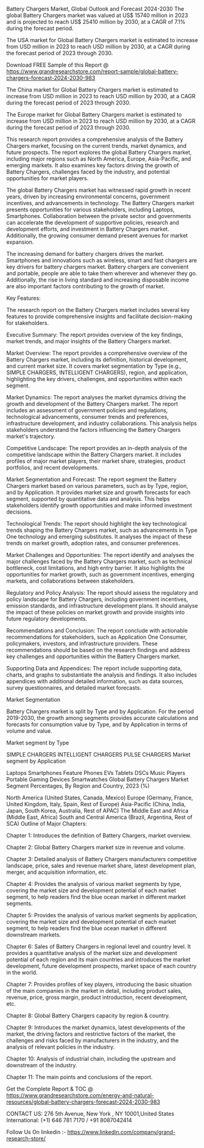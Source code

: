 Battery Chargers Market, Global Outlook and Forecast 2024-2030
The global Battery Chargers market was valued at US$ 15740 million in 2023 and is projected to reach US$ 25410 million by 2030, at a CAGR of 7.1% during the forecast period.

The USA market for Global Battery Chargers market is estimated to increase from USD million in 2023 to reach USD million by 2030, at a CAGR during the forecast period of 2023 through 2030.

Download FREE Sample of this Report @ https://www.grandresearchstore.com/report-sample/global-battery-chargers-forecast-2024-2030-983

The China market for Global Battery Chargers market is estimated to increase from USD million in 2023 to reach USD million by 2030, at a CAGR during the forecast period of 2023 through 2030.

The Europe market for Global Battery Chargers market is estimated to increase from USD million in 2023 to reach USD million by 2030, at a CAGR during the forecast period of 2023 through 2030.

This research report provides a comprehensive analysis of the Battery Chargers market, focusing on the current trends, market dynamics, and future prospects. The report explores the global Battery Chargers market, including major regions such as North America, Europe, Asia-Pacific, and emerging markets. It also examines key factors driving the growth of Battery Chargers, challenges faced by the industry, and potential opportunities for market players.

The global Battery Chargers market has witnessed rapid growth in recent years, driven by increasing environmental concerns, government incentives, and advancements in technology. The Battery Chargers market presents opportunities for various stakeholders, including Laptops, Smartphones. Collaboration between the private sector and governments can accelerate the development of supportive policies, research and development efforts, and investment in Battery Chargers market. Additionally, the growing consumer demand present avenues for market expansion.

The increasing demand for battery chargers drives the market. Smartphones and innovations such as wireless, smart and fast chargers are key drivers for battery chargers market. Battery chargers are convenient and portable, people are able to take them wherever and whenever they go. Additionally, the rise in living standard and increasing disposable income are also important factors contributing to the growth of market.

Key Features:

The research report on the Battery Chargers market includes several key features to provide comprehensive insights and facilitate decision-making for stakeholders.

Executive Summary: The report provides overview of the key findings, market trends, and major insights of the Battery Chargers market.

Market Overview: The report provides a comprehensive overview of the Battery Chargers market, including its definition, historical development, and current market size. It covers market segmentation by Type (e.g., SIMPLE CHARGERS, INTELLIGENT CHARGERS), region, and application, highlighting the key drivers, challenges, and opportunities within each segment.

Market Dynamics: The report analyses the market dynamics driving the growth and development of the Battery Chargers market. The report includes an assessment of government policies and regulations, technological advancements, consumer trends and preferences, infrastructure development, and industry collaborations. This analysis helps stakeholders understand the factors influencing the Battery Chargers market's trajectory.

Competitive Landscape: The report provides an in-depth analysis of the competitive landscape within the Battery Chargers market. It includes profiles of major market players, their market share, strategies, product portfolios, and recent developments.

Market Segmentation and Forecast: The report segment the Battery Chargers market based on various parameters, such as by Type, region, and by Application. It provides market size and growth forecasts for each segment, supported by quantitative data and analysis. This helps stakeholders identify growth opportunities and make informed investment decisions.

Technological Trends: The report should highlight the key technological trends shaping the Battery Chargers market, such as advancements in Type One technology and emerging substitutes. It analyses the impact of these trends on market growth, adoption rates, and consumer preferences.

Market Challenges and Opportunities: The report identify and analyses the major challenges faced by the Battery Chargers market, such as technical bottleneck, cost limitations, and high entry barrier. It also highlights the opportunities for market growth, such as government incentives, emerging markets, and collaborations between stakeholders.

Regulatory and Policy Analysis: The report should assess the regulatory and policy landscape for Battery Chargers, including government incentives, emission standards, and infrastructure development plans. It should analyse the impact of these policies on market growth and provide insights into future regulatory developments.

Recommendations and Conclusion: The report conclude with actionable recommendations for stakeholders, such as Application One Consumer, policymakers, investors, and infrastructure providers. These recommendations should be based on the research findings and address key challenges and opportunities within the Battery Chargers market.

Supporting Data and Appendices: The report include supporting data, charts, and graphs to substantiate the analysis and findings. It also includes appendices with additional detailed information, such as data sources, survey questionnaires, and detailed market forecasts.

Market Segmentation

Battery Chargers market is split by Type and by Application. For the period 2019-2030, the growth among segments provides accurate calculations and forecasts for consumption value by Type, and by Application in terms of volume and value.

Market segment by Type

SIMPLE CHARGERS
INTELLIGENT CHARGERS
PULSE CHARGERS
Market segment by Application

Laptops
Smartphones
Feature Phones
EVs
Tablets
DSCs
Music Players
Portable Gaming Devices
Smartwatches
Global Battery Chargers Market Segment Percentages, By Region and Country, 2023 (%)

North America (United States, Canada, Mexico)
Europe (Germany, France, United Kingdom, Italy, Spain, Rest of Europe)
Asia-Pacific (China, India, Japan, South Korea, Australia, Rest of APAC)
The Middle East and Africa (Middle East, Africa)
South and Central America (Brazil, Argentina, Rest of SCA)
Outline of Major Chapters:

Chapter 1: Introduces the definition of Battery Chargers, market overview.

Chapter 2: Global Battery Chargers market size in revenue and volume.

Chapter 3: Detailed analysis of Battery Chargers manufacturers competitive landscape, price, sales and revenue market share, latest development plan, merger, and acquisition information, etc.

Chapter 4: Provides the analysis of various market segments by type, covering the market size and development potential of each market segment, to help readers find the blue ocean market in different market segments.

Chapter 5: Provides the analysis of various market segments by application, covering the market size and development potential of each market segment, to help readers find the blue ocean market in different downstream markets.

Chapter 6: Sales of Battery Chargers in regional level and country level. It provides a quantitative analysis of the market size and development potential of each region and its main countries and introduces the market development, future development prospects, market space of each country in the world.

Chapter 7: Provides profiles of key players, introducing the basic situation of the main companies in the market in detail, including product sales, revenue, price, gross margin, product introduction, recent development, etc.

Chapter 8: Global Battery Chargers capacity by region & country.

Chapter 9: Introduces the market dynamics, latest developments of the market, the driving factors and restrictive factors of the market, the challenges and risks faced by manufacturers in the industry, and the analysis of relevant policies in the industry.

Chapter 10: Analysis of industrial chain, including the upstream and downstream of the industry.

Chapter 11: The main points and conclusions of the report.

Get the Complete Report & TOC @ https://www.grandresearchstore.com/energy-and-natural-resources/global-battery-chargers-forecast-2024-2030-983

CONTACT US:
276 5th Avenue, New York , NY 10001,United States
International: (+1) 646 781 7170 / +91 8087042414

Follow Us On linkedin :- https://www.linkedin.com/company/grand-research-store/
